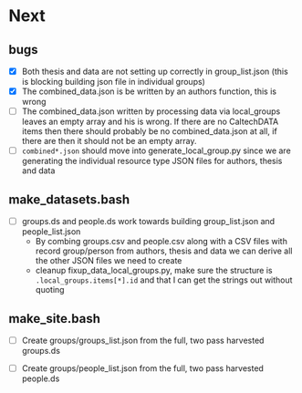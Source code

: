 
# Next

## bugs

- [x] Both thesis and data are not setting up correctly in group_list.json (this is blocking building json file in individual groups)
- [x] The combined_data.json is be written by an authors function, this is wrong
- [ ] The combined_data.json written by processing data via local_groups leaves an empty array and his is wrong. If there are no CaltechDATA items then there should probably be no combined_data.json at all, if there are then it should not be an empty array.
- [ ] `combined*.json` should move into generate_local_group.py since we are generating the individual resource type JSON files for authors, thesis and data

## make_datasets.bash

- [ ] groups.ds and people.ds work towards building group_list.json and people_list.json
    - By combing groups.csv and people.csv along with a CSV files with record group/person from authors, thesis and data we can derive all the other JSON files we need to create
    - cleanup fixup_data_local_groups.py, make sure the structure is `.local_groups.items[*].id` and that I can get the strings out without quoting

## make_site.bash

- [ ] Create groups/groups_list.json from the full, two pass harvested groups.ds 
- [ ] Create groups/people_list.json from the full, two pass harvested people.ds 

